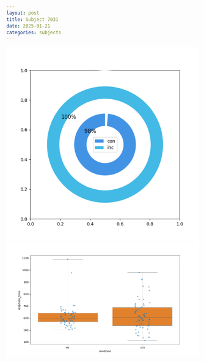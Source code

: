```yaml
---
layout: post
title: Subject 7031
date: 2025-01-21
categories: subjects
---
```


![](data/7031/run-34/7031_accuracy_by_condition.png)
![](data/7031/run-34/7031_rt.png)
